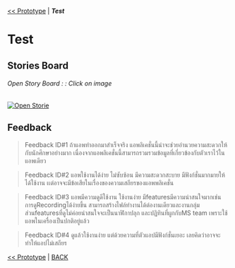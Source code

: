 [<< Prototype](Prototype.md) | ***Test*** 

#  Test 

## Stories Board
###### Open Story Board : : Click on image
[![Open Storie](assets/test.gif)](https://www.canva.com/design/DAEu4BmUDHE/a4OSA112QgukpPDve2V5xw/view?utm_content=DAEu4BmUDHE&utm_campaign=designshare&utm_medium=link&utm_source=publishpresent)



## Feedback

> Feedback ID#1 ถ้าแอพทำออกมาสำเร็จจริง แอพลิเคชั่นนี้น่าจะช่วยอำนวยความสะดวกให้กับนักศึกษาอย่างมาก เนื่องจากแอพลิเคชั่นนี้สามารถรวมรวมข้อมูลที่เกี่ยวข้องกับตัวเราไว้ในแอพเดียว

> Feedback ID#2 แอพใช้งานได้ง่าย ไม่ซับซ้อน มีความสะดวกสะบาย มีฟังก์ชั่นมากมายให้ได้ใช้งาน  เเต่อาจจะมีข้อเสียในเรื่องของความเสถียรของแอพพลิเคชั่น

> Feedback ID#3 แอพมีความดูดีใช้งาน ใช้งานง่าย มีfeaturesมีความน่าสนใจมากเช่น การดูRecordingได้ง่ายขึ้น สามารถสร้างไฟล์ทำงานได้ต่องานเดียวและงานกลุ่ม
                ส่วนfeaturesที่ดูไม่ค่อยน่าสนใจจะเป็นนาฬิกาปลุก และปฏิทินที่ผูกกับMS team เพราะใช้แอพในเครื่องเป็นปกติอยู่แล้ว

> Feedback ID#4 
ดูแล้วใช้งานง่าย แต่ด้วยความที่ตัวแอปมีฟังก์ชั่นเยอะ เลยคิดว่าอาจจะทำให้แอปไม่เสถียร



[<< Prototype](Prototype.md) | [BACK](README.md)
